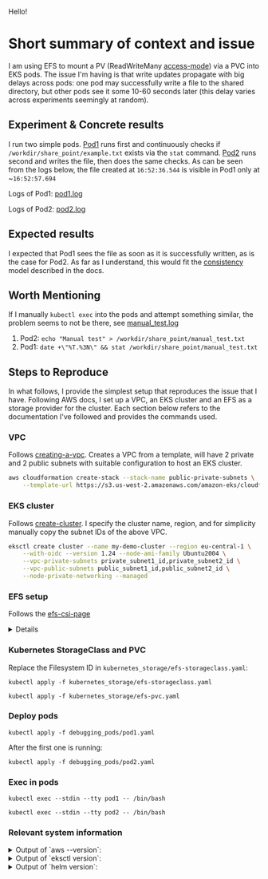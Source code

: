Hello!

# Short summary of context and issue

I am using EFS to mount a PV (ReadWriteMany [access-mode](https://kubernetes.io/docs/concepts/storage/persistent-volumes/#access-modes)) via a PVC into EKS pods. The issue I'm having is that write updates propagate with big delays across pods: one pod may successfully write a file to the shared directory, but other pods see it some 10-60 seconds later (this delay varies across experiments seemingly at random).

## Experiment & Concrete results

I run two simple pods. [Pod1](debugging_pods/pod1.yaml) runs first and continuously checks if `/workdir/share_point/example.txt` exists via the `stat` command. [Pod2](debugging_pods/pod2.yaml) runs second and writes the file, then does the same checks. As can be seen from the logs below, the file created at `16:52:36.544` is visible in Pod1 only at ~`16:52:57.694`

Logs of Pod1: [pod1.log](logs/pod1.log)

Logs of Pod2: [pod2.log](logs/pod2.log)

## Expected results

I expected that Pod1 sees the file as soon as it is successfully written, as is the case for Pod2. As far as I understand, this would fit the [consistency](https://docs.aws.amazon.com/efs/latest/ug/how-it-works.html#consistency) model described in the docs.

## Worth Mentioning

If I manually `kubectl exec` into the pods and attempt something similar, the problem seems to not be there, see [manual_test.log](logs/manual_test.log)

1. Pod2: `echo "Manual test" > /workdir/share_point/manual_test.txt`
2. Pod1: `date +\"%T.%3N\" && stat /workdir/share_point/manual_test.txt`

## Steps to Reproduce

In what follows, I provide the simplest setup that reproduces the issue that I have. Following AWS docs, I set up a VPC, an EKS cluster and an EFS as a storage provider for the cluster. Each section below refers to the documentation I've followed and provides the commands used.

### VPC 

Follows [creating-a-vpc](https://docs.aws.amazon.com/eks/latest/userguide/creating-a-vpc.html). Creates a VPC from a template, will have 2 private and 2 public subnets with suitable configuration to host an EKS cluster.

```sh
aws cloudformation create-stack --stack-name public-private-subnets \
    --template-url https://s3.us-west-2.amazonaws.com/amazon-eks/cloudformation/2020-10-29/amazon-eks-vpc-private-subnets.yaml
```

### EKS cluster

Follows [create-cluster](https://docs.aws.amazon.com/eks/latest/userguide/create-cluster.html). I specify the cluster name, region, and for simplicity manually copy the subnet IDs of the above VPC.

```sh
eksctl create cluster --name my-demo-cluster --region eu-central-1 \
    --with-oidc --version 1.24 --node-ami-family Ubuntu2004 \
    --vpc-private-subnets private_subnet1_id,private_subnet2_id \
    --vpc-public-subnets public_subnet1_id,public_subnet2_id \
    --node-private-networking --managed
```

### EFS setup

Follows the [efs-csi-page](https://docs.aws.amazon.com/eks/latest/userguide/efs-csi.html)

<details><summary>Details</summary>
<p>

#### Create a Policy

`curl -O https://raw.githubusercontent.com/kubernetes-sigs/aws-efs-csi-driver/master/docs/iam-policy-example.json`

```sh
aws iam create-policy \
    --policy-name AmazonEKS_EFS_CSI_Driver_Policy \
    --policy-document file://iam-policy-example.json
```

#### Create a ServiceAccount

```sh
eksctl create iamserviceaccount \
    --cluster my-demo-cluster \
    --namespace kube-system \
    --name efs-csi-controller-sa \
    --attach-policy-arn arn:aws:iam::account-id:policy/AmazonEKS_EFS_CSI_Driver_Policy \
    --approve \
    --region eu-central-1
```

#### Install the EFS CSI Driver

```sh
helm repo add aws-efs-csi-driver https://kubernetes-sigs.github.io/aws-efs-csi-driver/
helm repo update
```

```sh
helm upgrade -i aws-efs-csi-driver aws-efs-csi-driver/aws-efs-csi-driver \
    --namespace kube-system \
    --set image.repository=602401143452.dkr.ecr.eu-central-1.amazonaws.com/eks/aws-efs-csi-driver \
    --set controller.serviceAccount.create=false \
    --set controller.serviceAccount.name=efs-csi-controller-sa
```

#### Creating the EFS, SG and mount points

For simplicity, manually copy the subnet IDs of the VPC.

`./complete_efs_setup.sh private_subnet1_id private_subnet2_id`

</p>
</details>

### Kubernetes StorageClass and PVC

Replace the Filesystem ID in `kubernetes_storage/efs-storageclass.yaml`:

`kubectl apply -f kubernetes_storage/efs-storageclass.yaml`

`kubectl apply -f kubernetes_storage/efs-pvc.yaml`

### Deploy pods

`kubectl apply -f debugging_pods/pod1.yaml`

After the first one is running:

`kubectl apply -f debugging_pods/pod2.yaml`

### Exec in pods

`kubectl exec --stdin --tty pod1 -- /bin/bash`

`kubectl exec --stdin --tty pod2 -- /bin/bash`


### Relevant system information

<details><summary>Output of `aws --version`:</summary>
<p>

```
aws-cli/2.8.7 Python/3.9.11 Linux/5.15.0-58-generic exe/x86_64.ubuntu.22 prompt/off
```

</p>
</details>


<details><summary>Output of `eksctl version`:</summary>
<p>

```
0.125.0
```

</p>
</details>

<details><summary>Output of `helm version`:</summary>
<p>

```
version.BuildInfo{Version:"v3.10.3", GitCommit:"835b7334cfe2e5e27870ab3ed4135f136eecc704", GitTreeState:"clean", GoVersion:"go1.18.9"}
```

</p>
</details>